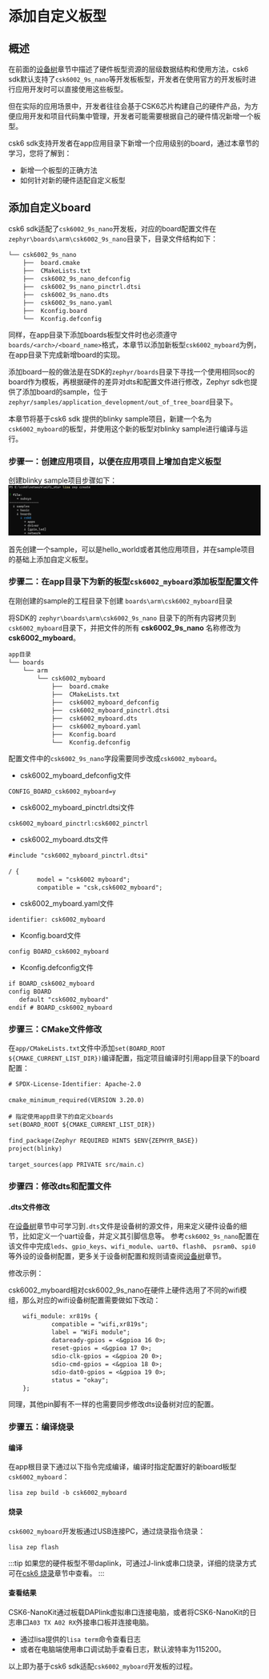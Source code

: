 # 添加自定义板型

## 概述
在前面的[设备树](./device_tree.md)章节中描述了硬件板型资源的层级数据结构和使用方法，csk6 sdk默认支持了`csk6002_9s_nano`等开发板板型，开发者在使用官方的开发板时进行应用开发时可以直接使用这些板型。

但在实际的应用场景中，开发者往往会基于CSK6芯片构建自己的硬件产品，为方便应用开发和项目代码集中管理，开发者可能需要根据自己的硬件情况新增一个板型。

csk6 sdk支持开发者在app应用目录下新增一个应用级别的board，通过本章节的学习，您将了解到：
- 新增一个板型的正确方法
- 如何针对新的硬件适配自定义板型




## 添加自定义board

csk6 sdk适配了`csk6002_9s_nano`开发板，对应的board配置文件在`zephyr\boards\arm\csk6002_9s_nano`目录下，目录文件结构如下：
```
└── csk6002_9s_nano
    ├──  board.cmake
    ├──  CMakeLists.txt
    ├──  csk6002_9s_nano_defconfig
    ├──  csk6002_9s_nano_pinctrl.dtsi
    ├──  csk6002_9s_nano.dts
    ├──  csk6002_9s_nano.yaml
    ├──  Kconfig.board
    └──  Kconfig.defconfig
```

同样，在app目录下添加boards板型文件时也必须遵守`boards/<arch>/<board_name>`格式，本章节以添加新板型`csk6002_myboard`为例，在app目录下完成新增board的实现。

添加board一般的做法是在SDK的`zephyr/boards`目录下寻找一个使用相同soc的board作为模板，再根据硬件的差异对dts和配置文件进行修改，Zephyr sdk也提供了添加board的sample，位于`zephyr/samples/application_development/out_of_tree_board`目录下。

本章节将基于csk6 sdk 提供的blinky sample项目，新建一个名为`csk6002_myboard`的板型，并使用这个新的板型对blinky sample进行编译与运行。

### 步骤一：创建应用项目，以便在应用项目上增加自定义板型
创建blinky sample项目步骤如下：  
![](./images/lisa_zep_create.png)

首先创建一个sample，可以是hello_world或者其他应用项目，并在sample项目的基础上添加自定义板型。  

### 步骤二：在app目录下为新的板型`csk6002_myboard`添加板型配置文件

在刚创建的sample的工程目录下创建 `boards\arm\csk6002_myboard`目录

将SDK的 `zephyr\boards\arm\csk6002_9s_nano` 目录下的所有内容拷贝到`csk6002_myboard`目录下，并把文件的所有 **csk6002_9s_nano** 名称修改为 **csk6002_myboard**。

```
app目录
└── boards
	└── arm
        └── csk6002_myboard
            ├──  board.cmake
            ├──  CMakeLists.txt
            ├──  csk6002_myboard_defconfig
            ├──  csk6002_myboard_pinctrl.dtsi
            ├──  csk6002_myboard.dts
            ├──  csk6002_myboard.yaml
            ├──  Kconfig.board
            └──  Kconfig.defconfig
```
配置文件中的`csk6002_9s_nano`字段需要同步改成`csk6002_myboard`。

- csk6002_myboard_defconfig文件

```
CONFIG_BOARD_csk6002_myboard=y
```

- csk6002_myboard_pinctrl.dtsi文件

```
csk6002_myboard_pinctrl:csk6002_pinctrl
```

- csk6002_myboard.dts文件  

```
#include "csk6002_myboard_pinctrl.dtsi"

/ {
        model = "csk6002 myboard";
        compatible = "csk,csk6002_myboard";
```

- csk6002_myboard.yaml文件

```
identifier: csk6002_myboard
```

- Kconfig.board文件

```
config BOARD_csk6002_myboard
```

- Kconfig.defconfig文件

```
if BOARD_csk6002_myboard
config BOARD
   default "csk6002_myboard"
endif # BOARD_csk6002_myboard
```

### 步骤三：CMake文件修改

在`app/CMakeLists.txt`文件中添加`set(BOARD_ROOT ${CMAKE_CURRENT_LIST_DIR})`编译配置，指定项目编译时引用app目录下的board配置：

```
# SPDX-License-Identifier: Apache-2.0

cmake_minimum_required(VERSION 3.20.0)

# 指定使用app目录下的自定义boards
set(BOARD_ROOT ${CMAKE_CURRENT_LIST_DIR})

find_package(Zephyr REQUIRED HINTS $ENV{ZEPHYR_BASE})
project(blinky)

target_sources(app PRIVATE src/main.c)
```

### 步骤四：修改dts和配置文件

#### .dts文件修改
在[设备树](./device_tree.md)章节中可学习到`.dts`文件是设备树的源文件，用来定义硬件设备的细节，比如定义一个uart设备，并定义其引脚信息等。
参考`csk6002_9s_nano`配置在该文件中完成`leds`、`gpio_keys`、`wifi_module`、`uart0`、`flash0`、 `psram0`、`spi0`等外设的设备树配置，更多关于设备树配置和规则请查阅[设备树](./device_tree.md)章节。

修改示例：

csk6002_myboard相对csk6002_9s_nano在硬件上硬件选用了不同的wifi模组，那么对应的wifi设备树配置需要做如下改动：

```shell
    wifi_module: xr819s {
            compatible = "wifi,xr819s";
            label = "WiFi module";
            dataready-gpios = <&gpioa 16 0>;
            reset-gpios = <&gpioa 17 0>;
            sdio-clk-gpios = <&gpioa 20 0>;
            sdio-cmd-gpios = <&gpioa 18 0>;
            sdio-dat0-gpios = <&gpioa 19 0>;
            status = "okay";
    };
```
同理，其他pin脚有不一样的也需要同步修改dts设备树对应的配置。
### 步骤五：编译烧录
#### 编译 

在app根目录下通过以下指令完成编译，编译时指定配置好的新board板型`csk6002_myboard`：
```
lisa zep build -b csk6002_myboard
```
#### 烧录  

`csk6002_myboard`开发板通过USB连接PC，通过烧录指令烧录：
```
lisa zep flash
```

:::tip
如果您的硬件板型不带daplink，可通过J-link或串口烧录，详细的烧录方式可在[csk6 烧录](../gdbdebug/csk6_load.md)章节中查看。
:::

#### 查看结果 

CSK6-NanoKit通过板载DAPlink虚拟串口连接电脑，或者将CSK6-NanoKit的日志串口`A03 TX A02 RX`外接串口板并连接电脑。
- 通过lisa提供的`lisa term`命令查看日志
- 或者在电脑端使用串口调试助手查看日志，默认波特率为115200。

以上即为基于csk6 sdk适配`csk6002_myboard`开发板的过程。
